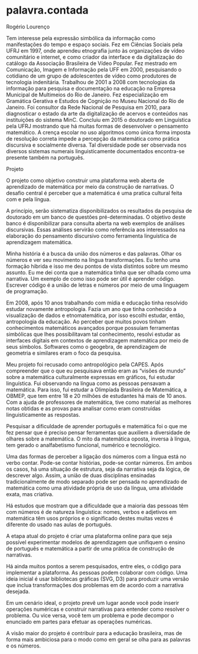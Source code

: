 # palavra.contada
Rogério Lourenço 

Tem interesse pela expressão simbólica da informação como manifestações do tempo e espaço sociais. Fez em Ciências Sociais pela UFRJ em 1997, onde aprendeu etnografia junto às organizações de vídeo comunitário e internet, e como criador da interface e da digitalização do catálogo da Associação Brasileira de Vídeo Popular. Fez mestrado em Comunicação, Imagem e Informação pela UFF em 2000, pesquisando o cotidiano de um grupo de adolescentes de vídeo como produtores de tecnologia indenitária. Trabalhou de 2001 a 2008 com tecnologias da informação para pesquisa e documentação na educação na Empresa Municipal de Multimeios do Rio de Janeiro. Fez especialização em Gramática Gerativa e Estudos de Cognição no Museu Nacional do Rio de Janeiro. Foi consultor da Rede Nacional de Pesquisa em 2010, para diagnosticar o estado da arte da digitalização de acervos e conteúdos nas instituições do sistema MinC.  Concluiu em 2015 o doutorado em Linguística pela UFRJ mostrando que há muitas formas de desenvolver o pensamento matemático. A crença escolar no uso algoritmos como única forma imposta de resolução correta impede a percepção da matemática como prática discursiva e socialmente diversa. Tal diversidade pode ser observada nos diversos sistemas numerais linguisticamente documentados encontra-se presente também na português.


Projeto

O projeto como objetivo construir uma plataforma web aberta de aprendizado de matemática por meio da construção de narrativas. O desafio central é perceber que a matemática é uma pratica cultural feita com e pela língua.

A princípio, serão sistematiza disponibilizados os resultados da pesquisa de doutorado em um banco de questões pré-determinadas.  O objetivo deste banco é disponibilizar para consulta aberta na web exemplos de análises discursivas. Essas análises servirão como referência aos interessados na elaboração do pensamento discursivo como ferramenta linguística de aprendizagem matemática.

Minha história é a busca da união dos números e das palavras. Olhar os números e ver seu movimento na língua transformações. Eu tenho uma formação hibrida e isso me deu pontos de vista distintos sobre um mesmo assunto. Eu me dei conta que a matemática tinha que ser olhada como uma narrativa. Um exemplo de como isso pode ser útil é aprender código. Escrever código é a união de letras e números por meio de uma linguagem de programação. 

Em 2008, após 10 anos trabalhando com mídia e educação tinha resolvido estudar novamente antropologia. Fazia um ano que tinha conhecido a visualização de dados e etnomatemática, por isso escolhi estudar, então, antropologia da educação. Ao perceber que muitos povos tinham conhecimentos matemáticos avançados porque possuíam ferramentas simbólicas que lhes possibilitavam tal conhecimento, resolvi estudar as interfaces digitais em contextos de aprendizagem matemática por meio de seus símbolos. Softwares como o geogebra, de aprendizagem de geometria e similares eram o foco da pesquisa. 

Meu projeto foi recusado como antropológico pela CAPES. Após compreender que o que eu pesquisava então eram as “visões de mundo” sobre a matemática culturalmente expressas em gráficos, fui estudar linguística. Fui observando na língua como as pessoas pensavam a matemática. Para isso, fui estudar a Olimpíada Brasileira de Matemática, a OBMEP, que tem entre 18 e 20 milhões de estudantes há mais de 10 anos. Com a ajuda de professores de matemática, tive como material as melhores notas obtidas e as provas para analisar como eram construídas linguisticamente as respostas. 

Pesquisar a dificuldade de aprender português e matemática foi o que me fez pensar que é preciso pensar ferramentas que auxiliem a diversidade de olhares sobre a matemática. O mito da matemática oposta, inversa à língua, tem gerado o analfabetismo funcional, numérico e tecnológico.

Uma das formas de perceber a ligação dos números com a língua está no verbo contar. Pode-se contar histórias, pode-se contar números. Em ambos os casos, há uma situação de estrutura, seja da narrativa seja da lógica, de descrever algo. Assim, a união de duas disciplinas ensinadas tradicionalmente de modo separado pode ser pensada no aprendizado de matemática como uma atividade própria de uso da língua, uma atividade exata, mas criativa.

Há estudos que mostram que a dificuldade que a maioria das pessoas têm com números é de natureza linguística: nomes, verbos e adjetivos em matemática têm usos próprios e o significado destes muitas vezes é diferente do usado nas aulas de português.  

A etapa atual do projeto é criar uma plataforma online para que seja possível experimentar modelos de aprendizagem que unifiquem o ensino de português e matemática a partir de uma prática de construção de narrativas. 

Há ainda muitos pontos a serem pesquisados, entre eles, o código para implementar a plataforma. As pessoas podem colaborar com código. Uma ideia inicial é usar bibliotecas gráficas (SVG, D3) para produzir uma versão que inclua transformações dos problemas em de acordo com a narrativa desejada. 

Em um cenário ideal, o projeto prevê um lugar aonde você pode inserir operações numéricas e construir narrativas para entender como resolver o problema. Ou vice versa, você tem um problema e pode decompor o enunciado em partes para efetuar as operações numéricas. 

A visão maior do projeto é contribuir para a educação brasileira, mas de forma mais ambiciosa para o modo como em geral se olha para as palavras e os números.
